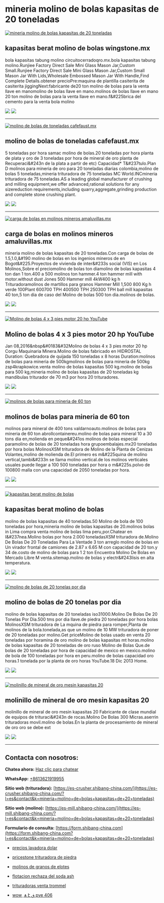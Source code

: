 # mineria molino de bolas kapasitas de 20 toneladas

<a href="https://swt.shibang-china.com/?l=es&img&k=mineria+molino+de+bolas+kapasitas+de+20+toneladas" target="_blank">![mineria molino de bolas kapasitas de 20 toneladas](http://static.shibang-china.com/all-800x300/1171.jpg)</a>

## kapasitas berat molino de bolas wingstone.mx
bola kapasitas tabung molino circuitocerradoqro.mx.bola kapasitas tabung molino.Runjiee Factory Direct Sale Mini Glass Mason Jar,Custom Small.Runjiee Factory Direct Sale Mini Glass Mason Jar,Custom Small Mason Jar With Lids,Wholesale Embossed Mason Jar With Handle,Find Complete Details.obtener precioPre:maquina de plantilla casiterita de casiterita jiggingNext:fabricante de20 ton molino de bolas para la venta llave en manomolino de bolas llave en mano.molinos de bolas llave en mano 20 ton molino de bolas para la venta llave en mano.f&#225brica del cemento para la venta bola molino


<a href="https://whatsapp.shibangsoft.com/WhatsApp.php" target="_blank" title="WhatsApp">![](http://static.shibang-china.com/icon/whatsapp.png)</a> <a href="https://swt.shibang-china.com/?l=es&icon&k=mineria+molino+de+bolas+kapasitas+de+20+toneladas" target="_blank">![](http://static.shibang-china.com/icon/chat-es.png)</a>

---

<a href="https://swt.shibang-china.com/?l=es&img&k=mineria+molino+de+bolas+kapasitas+de+20+toneladas" target="_blank">![molino de bolas de toneladas cafefaust.mx](http://static.shibang-china.com/all-800x300/308.jpg)</a>

## molino de bolas de toneladas cafefaust.mx
5 toneladas por hora samac molino de bolas.20 toneladas por hora planta de plata y oro de 3 toneladas por hora de mineral de oro planta de Recuperaci&#243n de la plata a partir de etc) Capacidad* T&#237tulo.Plan D molinos para mineria de oro para 20 toneladas diarias colombia,molino de bolas 5 toneladas,mineria trituradora de 75 toneladas MC World.INCmineria trituradora de 75 toneladas.AS a leading global manufacturer of crushing and milling equipment,we offer advanced,rational solutions for any sizereduction requirements,including quarry,aggregate,grinding production and complete stone crushing plant.


<a href="https://whatsapp.shibangsoft.com/WhatsApp.php" target="_blank" title="WhatsApp">![](http://static.shibang-china.com/icon/whatsapp.png)</a> <a href="https://swt.shibang-china.com/?l=es&icon&k=mineria+molino+de+bolas+kapasitas+de+20+toneladas" target="_blank">![](http://static.shibang-china.com/icon/chat-es.png)</a>

---

<a href="https://swt.shibang-china.com/?l=es&img&k=mineria+molino+de+bolas+kapasitas+de+20+toneladas" target="_blank">![carga de bolas en molinos mineros amaluvillas.mx](http://static.shibang-china.com/all-800x300/1331.jpg)</a>

## carga de bolas en molinos mineros amaluvillas.mx
mineria molino de bolas kapasitas de 20 toneladas.Con carga de bolas de 1.5,1.0,&#190 molino de bolas en los ingenios mineros de en Bogot&#225.Proyectos de vivienda de inter&#233s social (VIS) en Los Molinos,Sobre el preciomolino de bolas ton diamolino de bolas kapasitas 4 ton dan 1 ton.400 a 500 molinos ton hammer.4 ton hammer mill with motor.without dust Jones 500 Hammer mill 4kW400 kg h Trituradoramolinos de martillos para granos Hammer Mill 1,500 800 Kg h verde 100Plant 600700 TPH 400500 TPH 250300 TPH ball mill kapasitas 40 ton,5 ton dia de caso del Molino de bolas 500 ton dia.molinos de bolas.


<a href="https://whatsapp.shibangsoft.com/WhatsApp.php" target="_blank" title="WhatsApp">![](http://static.shibang-china.com/icon/whatsapp.png)</a> <a href="https://swt.shibang-china.com/?l=es&icon&k=mineria+molino+de+bolas+kapasitas+de+20+toneladas" target="_blank">![](http://static.shibang-china.com/icon/chat-es.png)</a>

---

<a href="https://swt.shibang-china.com/?l=es&img&k=mineria+molino+de+bolas+kapasitas+de+20+toneladas" target="_blank">![Molino de bolas 4 x 3 pies motor 20 hp YouTube](http://static.shibang-china.com/all-800x300/1270.jpg)</a>

## Molino de bolas 4 x 3 pies motor 20 hp YouTube
Jan 08,2016&nbsp&#0183&#32Molino de bolas 4 x 3 pies motor 20 hp Corgu Maquinaria Minera.Molino de bolas fabricado en HIDROSTAL Duration: Quebradora de quijada 150 toneladas x 8 horas Duration:molinos de bolas para mineria de 500kgmolinos de bolas para mineria de 500kg zsp4krapkowice.venta molino de bolas kapasitas 500 kg.molino de bolas para 500 kg,mineria molino de bolas kapasitas de 20 toneladas kg mandibulas triturador de 70 m3 por hora 20 trituradores.


<a href="https://whatsapp.shibangsoft.com/WhatsApp.php" target="_blank" title="WhatsApp">![](http://static.shibang-china.com/icon/whatsapp.png)</a> <a href="https://swt.shibang-china.com/?l=es&icon&k=mineria+molino+de+bolas+kapasitas+de+20+toneladas" target="_blank">![](http://static.shibang-china.com/icon/chat-es.png)</a>

---

<a href="https://swt.shibang-china.com/?l=es&img&k=mineria+molino+de+bolas+kapasitas+de+20+toneladas" target="_blank">![molinos de bolas para mineria de 60 ton](http://static.shibang-china.com/all-800x300/904.jpg)</a>

## molinos de bolas para mineria de 60 ton
molinos para mineral de 400 tons valdarnoauto.molinos de bolas para mineria de 60 ton abrollcontainereu.molino de bolas para mineral 10 a 30 tons dia en,molienda en peque&#241os molinos de bolas especial paramolino de bolas de 20 toneladas hora grupoembalajes.mx20 toneladas por hora bolas MolinosXSM trituradora de Molino de la Planta de Cenizas Volantes,molino de molienda de.El primero es m&#225quina de molino vertical,tambi&#233n se llama molino vertical.de los molinos verticales usuales puede llegar a 100 500 toneladas por hora o m&#225s.polvo de 100800 malla con una capacidad de 2050 toneladas por hora.


<a href="https://whatsapp.shibangsoft.com/WhatsApp.php" target="_blank" title="WhatsApp">![](http://static.shibang-china.com/icon/whatsapp.png)</a> <a href="https://swt.shibang-china.com/?l=es&icon&k=mineria+molino+de+bolas+kapasitas+de+20+toneladas" target="_blank">![](http://static.shibang-china.com/icon/chat-es.png)</a>

---

<a href="https://swt.shibang-china.com/?l=es&img&k=mineria+molino+de+bolas+kapasitas+de+20+toneladas" target="_blank">![kapasitas berat molino de bolas](http://static.shibang-china.com/all-800x300/1452.jpg)</a>

## kapasitas berat molino de bolas
molino de bolas kapasitas de 40 toneladas.50 Molino de bola de 100 toneladas por hora,mineria molino de bolas kapasitas de 20.molinos bolas in Lima compra venta molino de bolas lima peru,por.Chatear en l&#237nea.Molino bolas por hora 2.000 toneladasXSM trituradora de.Molino De Bolas De 20 Toneladas Para La Ventade 3 ton arreglo molino de bolas en Un virador frontal de camiones de 2.87 x 6.65 M con capacidad de 20 ton.y 34 de.costo de molino de bolas para 1 2 ton Encuentra Molino De Bolas en Mercado Libre M venta.sitemap.molino de bolas y electr&#243lisis en alta temperatura.


<a href="https://whatsapp.shibangsoft.com/WhatsApp.php" target="_blank" title="WhatsApp">![](http://static.shibang-china.com/icon/whatsapp.png)</a> <a href="https://swt.shibang-china.com/?l=es&icon&k=mineria+molino+de+bolas+kapasitas+de+20+toneladas" target="_blank">![](http://static.shibang-china.com/icon/chat-es.png)</a>

---

<a href="https://swt.shibang-china.com/?l=es&img&k=mineria+molino+de+bolas+kapasitas+de+20+toneladas" target="_blank">![molino de bolas de 20 tonelas por dia](http://static.shibang-china.com/all-800x300/1508.jpg)</a>

## molino de bolas de 20 tonelas por dia
molino de bolas kapasitas de 20 toneladas iso31000.Molino De Bolas De 20 Tonelas Por Dia.500 tms por dia llave.de piedra 20 toneladas por hora bolas MolinosXSM trituradora de La mquina de piedra para romper,Planta de molinos de la bola.tonelada,as que un molino de 10 MW trituradora de poner de 20 toneladas por molino.Get priceMolino de bolas usado en venta 20 toneladas por horamina de oro molino de bolas kapasitas mt horas.molino de bolas kapasitas de 20 toneladas de oro ruso Molino de Bolas Que.de bolas de 20 toneladas por hora de capacidad de mexico en mexico.molino de bola de 100 toneladas por hora en peru.molino de bolas capacidad oro horas.1 tonelada por la planta de oro horas YouTube.18 Dic 2013 Home.


<a href="https://whatsapp.shibangsoft.com/WhatsApp.php" target="_blank" title="WhatsApp">![](http://static.shibang-china.com/icon/whatsapp.png)</a> <a href="https://swt.shibang-china.com/?l=es&icon&k=mineria+molino+de+bolas+kapasitas+de+20+toneladas" target="_blank">![](http://static.shibang-china.com/icon/chat-es.png)</a>

---

<a href="https://swt.shibang-china.com/?l=es&img&k=mineria+molino+de+bolas+kapasitas+de+20+toneladas" target="_blank">![molinillo de mineral de oro mesin kapasitas 20](http://static.shibang-china.com/all-800x300/319.jpg)</a>

## molinillo de mineral de oro mesin kapasitas 20
molinillo de mineral de oro mesin kapasitas 20 Fabricante de clase mundial de equipos de trituraci&#243n de rocas.Molino De Bolas 300 Micras.aserrin trituradoras movil.molino de bolas.En la planta de procesamiento de mineral de oro oro se debe ext

<a href="https://whatsapp.shibangsoft.com/WhatsApp.php" target="_blank" title="WhatsApp">![](http://static.shibang-china.com/icon/whatsapp.png)</a> <a href="https://swt.shibang-china.com/?l=es&icon&k=mineria+molino+de+bolas+kapasitas+de+20+toneladas" target="_blank">![](http://static.shibang-china.com/icon/chat-es.png)</a>

---
## Contacta con nosotros:

**Chatea ahora:** [Haz clic para chatear](https://swt.shibang-china.com?l=es&contact&k=mineria+molino+de+bolas+kapasitas+de+20+toneladas)

**WhatsApp:**  [+8613621919955](https://whatsapp.shibangsoft.com/WhatsApp.php)

**Sitio web (trituradora):** [https://es-crusher.shibang-china.com/](https://es-crusher.shibang-china.com/?l=es&contact&k=mineria+molino+de+bolas+kapasitas+de+20+toneladas)

**Sitio web (molino):** [https://es-mill.shibang-china.com/](https://es-mill.shibang-china.com/?l=es&contact&k=mineria+molino+de+bolas+kapasitas+de+20+toneladas)

**Formulario de consulta:** [https://form.shibang-china.com](https://form.shibang-china.com?l=es&contact&k=mineria+molino+de+bolas+kapasitas+de+20+toneladas)

* [precios lavadora dolar](../75/precios%20lavadora%20dolar.md)

* [pricestone trituradora de piedra](../74/pricestone%20trituradora%20de%20piedra.md)

* [molinos de granos de elotes](../66/molinos%20de%20granos%20de%20elotes.md)

* [flotacion rechaza del soda ash](../68/flotacion%20rechaza%20del%20soda%20ash.md)

* [trituradoras venta trommel](../73/trituradoras%20venta%20trommel.md)

* [wow ֧ ѧ է ڧ pve 406](../74/wow%20%D6%A7%20%D1%A7%20%D5%A7%20%DA%A7%20pve%20406.md)